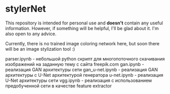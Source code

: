 # stylerNet

This repository is intended for personal use and **doesn't** contain any useful information. However, if something will be helpful, I'll be glad about it. I'm also open to any advice.

Currently, there is no trained image coloring network here, but soon there will be an image stylization tool :)

parser.ipynb    - небольшой python скрипт для многопоточного скачивания изображений на заданную тему с сайта freepik.com
gan.ipynb       - реализация GAN архитектуры сети
gan_u-net.ipynb - реализация GAN архитектуры с U-Net архитектурой генератора
u-net.ipynb     - реализация U-Net архитектуры сети
vgg.ipynb       - реализация с использованием предобученной сети в качестве feature extractor
